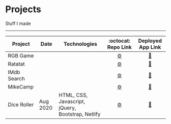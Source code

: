 # Projects
Stuff I made

---


| Project         | Date     | Technologies | :octocat: Repo Link      |  Deployed App Link    |
|-----------------|----------|--------------|:--------------:|:---------------------:|
|RGB Game         |          |              | [	:gear:](#) | [:rocket:](#) |
|Ratatat          |          |              | [	:gear:](https://github.com/MakeItBack/Ratatat "Ratatat repo") | [:rocket:](#) |
|IMdb Search      |          |              | [	:gear:](#) | [:rocket:](#) |
|MikeCamp         |          |              | [	:gear:](https://github.com/MakeItBack/MikeCamp "MikeCamp repo") | [:rocket:](#) |
|Dice Roller      | Aug 2020 | HTML, CSS, Javascript, jQuery, Bootstrap, Netlify | [	:gear:](https://github.com/MakeItBack/Dice-Roller) | [:rocket:](https://olives-dice-roller.netlify.app/) |
